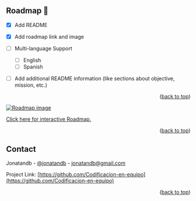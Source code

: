 <div id="top"></div>


<!--

**Here are some ideas to get you started:**

🙋‍♀️ A short introduction - what is your organization all about?
🌈 Contribution guidelines - how can the community get involved?
👩‍💻 Useful resources - where can the community find your docs? Is there anything else the community should know?
🍿 Fun facts - what does your team eat for breakfast?
🧙 Remember, you can do mighty things with the power of [Markdown](https://docs.github.com/github/writing-on-github/getting-started-with-writing-and-formatting-on-github/basic-writing-and-formatting-syntax)
-->

<!-- ROADMAP -->
## Roadmap 🧭

- [x] Add README
- [x] Add roadmap link and image
- [ ] Multi-language Support
    - [ ] English
    - [ ] Spanish
- [ ] Add additional README information (like sections about objective, mission, etc.)


<p align="right">(<a href="#top">back to top</a>)</p>

[![Roadmap image](https://github.com/user-attachments/assets/26b377ae-e503-4818-bff6-c433a3674197)](https://roadmap.sh/r/adquirir--reforzar--dominar)



<a href="https://roadmap.sh/r/adquirir--reforzar--dominar" target="_blank">Click here for interactive Roadmap.</a>

<p align="right">(<a href="#top">back to top</a>)</p>

<!-- CONTACT -->
## Contact

Jonatandb - [@jonatandb](https://twitter.com/jonatandb) - jonatandb@gmail.com

Project Link: [https://github.com/Codificacion-en-equipo](https://github.com/Codificacion-en-equipo)

<p align="right">(<a href="#top">back to top</a>)</p>
